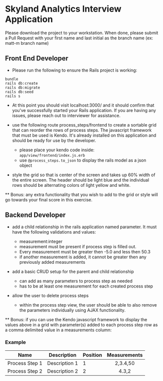 # Skyland Analytics Interview Application

Please download the project to your workstation. When done, please submit a Pull Request with your first name and last initial as the branch name (ex: matt-m branch name)

## Front End Developer

* Please run the following to ensure the Rails project is working:
```
bundle
rails db:create
rails db:migrate
rails db:seed
rails s
```
* At this point you should visit localhost:3000/ and it should confirm that you've successfully started your Rails application. If you are having any issues, please reach out to interviewer for assistance.

* use the following route process_steps/frontend to create a sortable grid that can reorder the rows of process steps. The javascript framework that must be used is Kendo. It's already installed on this application and should be ready for use by the developer. 
  - please place your kendo code inside: `app/view/frontend/index.js.erb`
  - use `@process_steps.to_json` to display the rails model as a json object

* style the grid so that is center of the screen and takes up 60% width of the entire screen. The header should be light blue and the individual rows should be alternating colors of light yellow and white.


** Bonus: any extra functionality that you wish to add to the grid or style will go towards your final score in this exercise.

## Backend Developer 

* add a child relationship in the rails application named parameter. It must have the following validations and values:
  - measurement:integer
  - measurement must be present if process step is filled out.
  - Every measurement must be greater then -5.0 and less then 50.3
  - if another measurement is added, it cannot be greater then any previously added measurements

* add a basic CRUD setup for the parent and child relationship
  - can add as many parameters to process step as needed
  - has to be at least one measurement for each created process step

* allow the user to delete process steps
  - within the process step view, the user should be able to also remove the parameters individually using AJAX functionality. 

** Bonus: if you can use the Kendo javascript framework to display the values above in a grid with parameter(s) added to each process step row as a comma delimited value in a measurements column:

### Example

| Name  | Description | Position | Measurements |
| ------------- |:-------------:| ------------- |:-------------:| 
| Process Step 1     | Description 1     | 1      | 2,3.4,50     |
| Process Step 2     | Description 2     | 2      | 4.3,2     |







